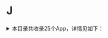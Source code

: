 # J
<details>
<summary>
本目录共收录25个App，详情见如下：
</summary>

- [交管12123](https://github.com/zirawell/R-Store/tree/main/Rule/QuanX/Adblock/App/J/%E4%BA%A4%E7%AE%A112123)
- [交通银行](https://github.com/zirawell/R-Store/tree/main/Rule/QuanX/Adblock/App/J/%E4%BA%A4%E9%80%9A%E9%93%B6%E8%A1%8C)
- [京东](https://github.com/zirawell/R-Store/tree/main/Rule/QuanX/Adblock/App/J/%E4%BA%AC%E4%B8%9C)
- [京东云无线宝](https://github.com/zirawell/R-Store/tree/main/Rule/QuanX/Adblock/App/J/%E4%BA%AC%E4%B8%9C%E4%BA%91%E6%97%A0%E7%BA%BF%E5%AE%9D)
- [京东极速版](https://github.com/zirawell/R-Store/tree/main/Rule/QuanX/Adblock/App/J/%E4%BA%AC%E4%B8%9C%E6%9E%81%E9%80%9F%E7%89%88)
- [京东读书](https://github.com/zirawell/R-Store/tree/main/Rule/QuanX/Adblock/App/J/%E4%BA%AC%E4%B8%9C%E8%AF%BB%E4%B9%A6)
- [京东金融](https://github.com/zirawell/R-Store/tree/main/Rule/QuanX/Adblock/App/J/%E4%BA%AC%E4%B8%9C%E9%87%91%E8%9E%8D)
- [京喜](https://github.com/zirawell/R-Store/tree/main/Rule/QuanX/Adblock/App/J/%E4%BA%AC%E5%96%9C)
- [今日头条](https://github.com/zirawell/R-Store/tree/main/Rule/QuanX/Adblock/App/J/%E4%BB%8A%E6%97%A5%E5%A4%B4%E6%9D%A1)
- [今日水印相机](https://github.com/zirawell/R-Store/tree/main/Rule/QuanX/Adblock/App/J/%E4%BB%8A%E6%97%A5%E6%B0%B4%E5%8D%B0%E7%9B%B8%E6%9C%BA)
- [加油广东](https://github.com/zirawell/R-Store/tree/main/Rule/QuanX/Adblock/App/J/%E5%8A%A0%E6%B2%B9%E5%B9%BF%E4%B8%9C)
- [吉林银行](https://github.com/zirawell/R-Store/tree/main/Rule/QuanX/Adblock/App/J/%E5%90%89%E6%9E%97%E9%93%B6%E8%A1%8C)
- [吉祥航空](https://github.com/zirawell/R-Store/tree/main/Rule/QuanX/Adblock/App/J/%E5%90%89%E7%A5%A5%E8%88%AA%E7%A9%BA)
- [建行生活](https://github.com/zirawell/R-Store/tree/main/Rule/QuanX/Adblock/App/J/%E5%BB%BA%E8%A1%8C%E7%94%9F%E6%B4%BB)
- [建设银行](https://github.com/zirawell/R-Store/tree/main/Rule/QuanX/Adblock/App/J/%E5%BB%BA%E8%AE%BE%E9%93%B6%E8%A1%8C)
- [捷停车](https://github.com/zirawell/R-Store/tree/main/Rule/QuanX/Adblock/App/J/%E6%8D%B7%E5%81%9C%E8%BD%A6)
- [机核网](https://github.com/zirawell/R-Store/tree/main/Rule/QuanX/Adblock/App/J/%E6%9C%BA%E6%A0%B8%E7%BD%91)
- [极简汇率](https://github.com/zirawell/R-Store/tree/main/Rule/QuanX/Adblock/App/J/%E6%9E%81%E7%AE%80%E6%B1%87%E7%8E%87)
- [界面新闻](https://github.com/zirawell/R-Store/tree/main/Rule/QuanX/Adblock/App/J/%E7%95%8C%E9%9D%A2%E6%96%B0%E9%97%BB)
- [简讯](https://github.com/zirawell/R-Store/tree/main/Rule/QuanX/Adblock/App/J/%E7%AE%80%E8%AE%AF)
- [金十数据](https://github.com/zirawell/R-Store/tree/main/Rule/QuanX/Adblock/App/J/%E9%87%91%E5%8D%81%E6%95%B0%E6%8D%AE)
- [金山词霸](https://github.com/zirawell/R-Store/tree/main/Rule/QuanX/Adblock/App/J/%E9%87%91%E5%B1%B1%E8%AF%8D%E9%9C%B8)
- [韭菜公社](https://github.com/zirawell/R-Store/tree/main/Rule/QuanX/Adblock/App/J/%E9%9F%AD%E8%8F%9C%E5%85%AC%E7%A4%BE)
- [驾校一点通](https://github.com/zirawell/R-Store/tree/main/Rule/QuanX/Adblock/App/J/%E9%A9%BE%E6%A0%A1%E4%B8%80%E7%82%B9%E9%80%9A)
- [驾考宝典](https://github.com/zirawell/R-Store/tree/main/Rule/QuanX/Adblock/App/J/%E9%A9%BE%E8%80%83%E5%AE%9D%E5%85%B8)

</details>